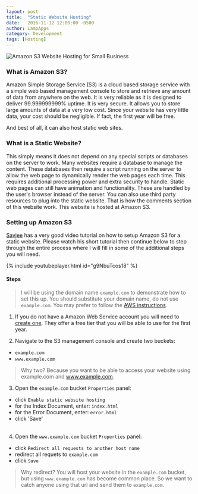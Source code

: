 ```yaml
---
layout: post
title:  "Static Website Hosting"
date:   2016-11-12 12:00:00 -0500
author: LampApps
category: Development
tags: [Hosting]
---
```


![Amazon S3 Website Hosting for Small Business]({{site.url}}/images/aws.jpg "Amazon S3 Website Hosting for Small Business")

### What is Amazon S3?

Amazon Simple Storage Service (S3) is a cloud based storage service with a simple web based management console to store and retrieve any amount of data from anywhere on the web. It is very reliable as it is designed to deliver 99.999999999% uptime. It is very secure. It allows you to store large amounts of data at a very low cost. Since your website has very little data, your cost should be negligible. If fact, the first year will be free.

And best of all, it can also host static web sites.

<!--more-->

### What is a Static Website?

This simply means it does not depend on any special scripts or databases on the server to work. Many websites require a database to manage the content. These databases then require a script running on the server to allow the web page to dynamically render the web pages each time. This requires additional processing power and extra security to handle. Static web pages can still have animation and functionality. These are handled by the user's browser instead of the server. You can also use third party resources to plug into the static website. That is how the comments section of this website work. This website is hosted at Amazon S3.

### Setting up Amazon S3

[Savjee] has a very good video tutorial on how to setup Amazon S3 for a static website. Please watch his short tutorial then continue below to step through the entire process where I will fill in some of the additional steps you will need.

{% include youtubeplayer.html id="g9NbuTcos18" %}

<div class='two spacing'></div>

#### Steps

>I will be using the domain name `example.com` to demonstrate how to set this up. You should substitute your domain name, do not use `example.com`. You may prefer to follow the [AWS instructions][awssetupstatic].

1. If you do not have a Amazon Web Service account you will need to [create one][aws]. They offer a free tier that you will be able to use for the first year.

2. Navigate to the S3 management console and create two buckets:
* `example.com`
* `www.example.com`
> Why two? Because you want to be able to access your website using example.com and www.example.com.

3. Open the `example.com` bucket `Properties` panel:
* click `Enable static website hosting`
* for the Index Document, enter: `index.html`
* for the Error Document, enter: `error.html`
* click 'Save'
<br /><br />

4. Open the `www.example.com` bucket `Properties` panel:
* click `Redirect all requests to another host name`
* redirect all requets to `example.com`
* click `Save`
> Why redirect? You will host your website in the `example.com` bucket, but using `www.example.com` has become common place. So we want to catch anyone using that url and send them to `example.com`.




[Savjee]: https://www.youtube.com/channel/UCnxrdFPXJMeHru_b4Q_vTPQ
[aws]: https://aws.amazon.com/free/
[examplefile]: /documents/example.txt
[awssetupstatic]: http://docs.aws.amazon.com/AmazonS3/latest/dev/website-hosting-custom-domain-walkthrough.html#root-domain-walkthrough-s3-tasks

